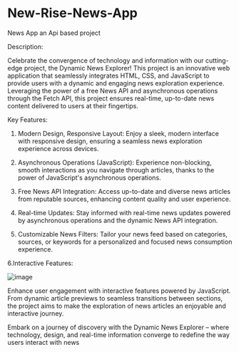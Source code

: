 # New-Rise-News-App

News App an Api based project


Description:

Celebrate the convergence of technology and information with our cutting-edge project, the Dynamic News Explorer! This project is an innovative web application that seamlessly integrates HTML, CSS, and JavaScript to provide users with a dynamic and engaging news exploration experience. Leveraging the power of a free News API and asynchronous operations through the Fetch API, this project ensures real-time, up-to-date news content delivered to users at their fingertips.

Key Features:

1. Modern Design, Responsive Layout:
Enjoy a sleek, modern interface with responsive design, ensuring a seamless news exploration experience across devices.

2. Asynchronous Operations (JavaScript):
Experience non-blocking, smooth interactions as you navigate through articles, thanks to the power of JavaScript's asynchronous operations.

3. Free News API Integration:
Access up-to-date and diverse news articles from reputable sources, enhancing content quality and user experience.

4. Real-time Updates:
Stay informed with real-time news updates powered by asynchronous operations and the dynamic News API integration.

5. Customizable News Filters:
Tailor your news feed based on categories, sources, or keywords for a personalized and focused news consumption experience.

6.Interactive Features:

![image](https://github.com/creativedevcs/New-Rise-News-App-/assets/126081204/3615fb2f-fa78-4af4-9d20-304710e2e032)

Enhance user engagement with interactive features powered by JavaScript. From dynamic article previews to seamless transitions between sections, the project aims to make the exploration of news articles an enjoyable and interactive journey.

Embark on a journey of discovery with the Dynamic News Explorer – where technology, design, and real-time information converge to redefine the way users interact with news
